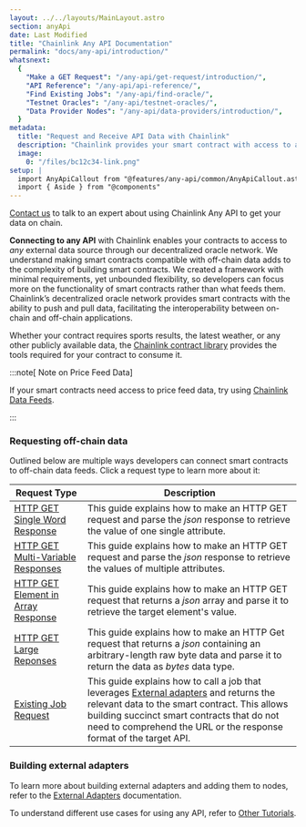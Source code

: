 ```yaml
---
layout: ../../layouts/MainLayout.astro
section: anyApi
date: Last Modified
title: "Chainlink Any API Documentation"
permalink: "docs/any-api/introduction/"
whatsnext:
  {
    "Make a GET Request": "/any-api/get-request/introduction/",
    "API Reference": "/any-api/api-reference/",
    "Find Existing Jobs": "/any-api/find-oracle/",
    "Testnet Oracles": "/any-api/testnet-oracles/",
    "Data Provider Nodes": "/any-api/data-providers/introduction/",
  }
metadata:
  title: "Request and Receive API Data with Chainlink"
  description: "Chainlink provides your smart contract with access to any external API. Learn how to integration any API into your smart contract."
  image:
    0: "/files/bc12c34-link.png"
setup: |
  import AnyApiCallout from "@features/any-api/common/AnyApiCallout.astro"
  import { Aside } from "@components"
---
```


<Aside type="note" title="Talk to an expert">
  <a href="https://chainlinkcommunity.typeform.com/to/OYQO67EF?page=docs-anyapi">Contact us</a> to talk to an expert about using Chainlink Any API to get your data on chain.
</Aside>

**Connecting to any API** with Chainlink enables your contracts to access to _any_ external data source through our decentralized oracle network. We understand making smart contracts compatible with off-chain data adds to the complexity of building smart contracts. We created a framework with minimal requirements, yet unbounded flexibility, so developers can focus more on the functionality of smart contracts rather than what feeds them. Chainlink’s decentralized oracle network provides smart contracts with the ability to push and pull data, facilitating the interoperability between on-chain and off-chain applications.

Whether your contract requires sports results, the latest weather, or any other publicly available data, the [Chainlink contract library](https://github.com/smartcontractkit/chainlink/tree/master/contracts) provides the tools required for your contract to consume it.

<AnyApiCallout callout="prerequisites" />

:::note[ Note on Price Feed Data]

If your smart contracts need access to price feed data, try using [Chainlink Data Feeds](/data-feeds/).

:::

### Requesting off-chain data

Outlined below are multiple ways developers can connect smart contracts to off-chain data feeds. Click a request type to learn more about it:

| Request Type                                                                                 | Description                                                                                                                                                                                                                                                                                                         |
| -------------------------------------------------------------------------------------------- | ------------------------------------------------------------------------------------------------------------------------------------------------------------------------------------------------------------------------------------------------------------------------------------------------------------------- |
| [HTTP GET Single Word Response](/any-api/get-request/examples/single-word-response/)         | This guide explains how to make an HTTP GET request and parse the _json_ response to retrieve the value of one single attribute.                                                                                                                                                                                    |
| [HTTP GET Multi-Variable Responses](/any-api/get-request/examples/multi-variable-responses/) | This guide explains how to make an HTTP GET request and parse the _json_ response to retrieve the values of multiple attributes.                                                                                                                                                                                    |
| [HTTP GET Element in Array Response](/any-api/get-request/examples/array-response/)          | This guide explains how to make an HTTP GET request that returns a _json_ array and parse it to retrieve the target element's value.                                                                                                                                                                                |
| [HTTP GET Large Reponses](/any-api/get-request/examples/large-responses/)                    | This guide explains how to make an HTTP Get request that returns a _json_ containing an arbitrary-length raw byte data and parse it to return the data as _bytes_ data type.                                                                                                                                        |
| [Existing Job Request](/any-api/get-request/examples/existing-job-request/)                  | This guide explains how to call a job that leverages [External adapters](/chainlink-nodes/external-adapters/external-adapters/) and returns the relevant data to the smart contract. This allows building succinct smart contracts that do not need to comprehend the URL or the response format of the target API. |

### Building external adapters

To learn more about building external adapters and adding them to nodes, refer to the [External Adapters](/chainlink-nodes/external-adapters/external-adapters/) documentation.

To understand different use cases for using any API, refer to [Other Tutorials](/getting-started/other-tutorials/).
